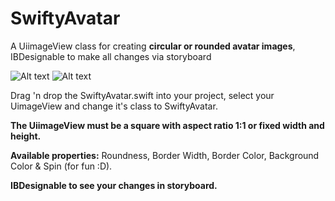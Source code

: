 # SwiftyAvatar
A UiimageView class for creating **circular or rounded avatar images**, IBDesignable to make all changes via storyboard

![Alt text](http://kalai.gr/wp-content/uploads/2016/08/SwiftyAvatar-Before-169x300.png)
![Alt text](http://kalai.gr/wp-content/uploads/2016/08/SwiftyAvatar-After-169x300.png)

Drag 'n drop the SwiftyAvatar.swift into your project, select your UimageView and change it's class to SwiftyAvatar.

**The UiimageView must be a square with aspect ratio 1:1 or fixed width and height.**

**Available properties:** Roundness, Border Width, Border Color, Background Color & Spin (for fun :D).

**IBDesignable to see your changes in storyboard.**
